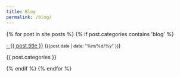 ```yaml
---
title: Blog
permalink: /blog/
---
```


<div class="content list">
  {% for post in site.posts %}
    {% if post.categories contains 'blog' %}
    <div class="list-item">
    <p class="list-post-title">
        <a href="{{ site.baseurl }}{{ post.url }}">- {{ post.title }}</a> (<small>{{post.date | date: "%m/%d/%y" }}</small>)
	<p>{{ post.categories }}</p>
        </p>
    </div>
    {% endif %}
  {% endfor %}
</div>

